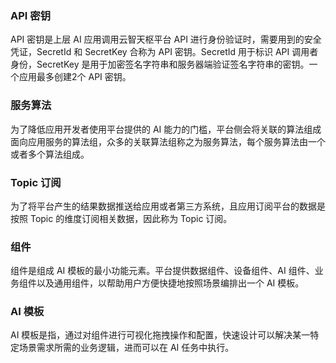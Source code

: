 
### API 密钥
API 密钥是上层 AI 应用调用云智天枢平台 API 进行身份验证时，需要用到的安全凭证，SecretId 和 SecretKey 合称为 API 密钥。SecretId 用于标识 API 调用者身份，SecretKey 是用于加密签名字符串和服务器端验证签名字符串的密钥。一个应用最多创建2个 API 密钥。


### 服务算法
为了降低应用开发者使用平台提供的 AI 能力的门槛，平台侧会将关联的算法组成面向应用服务的算法组，众多的关联算法组称之为服务算法，每个服务算法由一个或者多个算法组成。


### Topic 订阅
为了将平台产生的结果数据推送给应用或者第三方系统，且应用订阅平台的数据是按照 Topic 的维度订阅相关数据，因此称为 Topic 订阅。

### 组件
组件是组成 AI 模板的最小功能元素。平台提供数据组件、设备组件、AI 组件、业务组件以及通用组件，以帮助用户方便快捷地按照场景编排出一个 AI 模板。

### AI 模板
AI 模板是指，通过对组件进行可视化拖拽操作和配置，快速设计可以解决某一特定场景需求所需的业务逻辑，进而可以在 AI 任务中执行。
